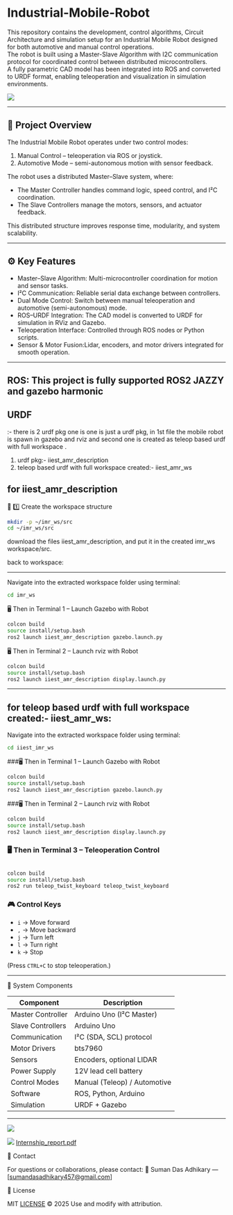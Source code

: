 # Industrial-Mobile-Robot

This repository contains the development, control algorithms, Circuit Architecture and simulation setup for an Industrial Mobile Robot designed for both automotive and manual control operations.  
The robot is built using a Master-Slave Algorithm with I2C communication protocol for coordinated control between distributed microcontrollers.  
A fully parametric CAD model has been integrated into ROS and converted to URDF format, enabling teleoperation and visualization in simulation environments.

![](IMR_2D_SKETCH.png)



---

## 📘 Project Overview

The Industrial Mobile Robot operates under two control modes:  
1. Manual Control – teleoperation via ROS or joystick.  
2. Automotive Mode – semi-autonomous motion with sensor feedback.

The robot uses a distributed Master–Slave system, where:
- The Master Controller handles command logic, speed control, and I²C coordination.  
- The Slave Controllers manage the motors, sensors, and actuator feedback.  

This distributed structure improves response time, modularity, and system scalability.

---

## ⚙️ Key Features

- Master–Slave Algorithm: Multi-microcontroller coordination for motion and sensor tasks.  
- I²C Communication: Reliable serial data exchange between controllers.  
- Dual Mode Control: Switch between manual teleoperation and automotive (semi-autonomous) mode.  
- ROS–URDF Integration: The CAD model is converted to URDF for simulation in RViz and Gazebo.  
- Teleoperation Interface: Controlled through ROS nodes or Python scripts.  
- Sensor & Motor Fusion:Lidar, encoders, and motor drivers integrated for smooth operation.

---
## ROS: This project is fully supported ROS2 JAZZY and gazebo harmonic
## URDF

:- there is 2 urdf pkg one is one is just a urdf pkg, in 1st file the mobile robot is spawn in gazebo and rviz and second one is created as teleop based urdf with full workspace .
  1) urdf pkg:- iiest_amr_description
  2) teleop based urdf with full workspace created:- iiest_amr_ws

## for iiest_amr_description

🧱 1️⃣ Create the workspace structure

```bash
mkdir -p ~/imr_ws/src
cd ~/imr_ws/src
```

download the files  iiest_amr_description, and put it in the created imr_ws workspace/src.

back to workspace:

---

Navigate into the extracted workspace folder using terminal:

```bash
cd imr_ws
```
🖥️ Then in Terminal 1 – Launch Gazebo with Robot

```bash
colcon build
source install/setup.bash
ros2 launch iiest_amr_description gazebo.launch.py
```

🖥️ Then in Terminal 2 – Launch rviz with Robot

```bash
colcon build
source install/setup.bash
ros2 launch iiest_amr_description display.launch.py
```

---


## for teleop based urdf with full workspace created:- iiest_amr_ws:

Navigate into the extracted workspace folder using terminal:

```bash
cd iiest_imr_ws
```
###🖥️ Then in Terminal 1 – Launch Gazebo with Robot

```bash
colcon build
source install/setup.bash
ros2 launch iiest_amr_description gazebo.launch.py
```

###🖥️ Then in Terminal 2 – Launch rviz with Robot

```bash
colcon build
source install/setup.bash
ros2 launch iiest_amr_description display.launch.py
```
### 🖥️ Then in Terminal 3 – Teleoperation Control

```bash

colcon build
source install/setup.bash
ros2 run teleop_twist_keyboard teleop_twist_keyboard
```




### 🎮 Control Keys

* `i` → Move forward
* `,` → Move backward
* `j` → Turn left
* `l` → Turn right
* `k` → Stop

(Press `CTRL+C` to stop teleoperation.)


---



🧮 System Components

| Component         | Description                                       |
| ----------------- | ------------------------------------------------- |
| Master Controller | Arduino Uno (I²C Master) |
| Slave Controllers | Arduino Uno      |
| Communication     | I²C (SDA, SCL) protocol                           |
| Motor Drivers     | bts7960                                           |
| Sensors           |  Encoders, optional LIDAR                         |
| Power Supply      | 12V lead cell battery                             |
| Control Modes     | Manual (Teleop) / Automotive                      |
| Software          | ROS, Python, Arduino                              |
| Simulation        | URDF + Gazebo                                     |



---
![](iiest.png)

![](report_front)
 [Internship_report.pdf](Internship_report.pdf)

📧 Contact

For questions or collaborations, please contact:
📩 Suman Das Adhikary — [sumandasadhikary457@gmail.com]

🪪 License

MIT [LICENSE](LICENSE) © 2025
Use and modify with attribution.
